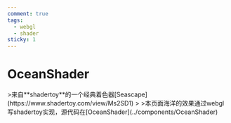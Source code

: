 ```yaml
---
comment: true
tags:
  - webgl
  - shader
sticky: 1
---
```

<script setup>
import OceanShader from '../components/OceanShader.vue'
</script>


# OceanShader

<OceanShader />
>来自**shadertoy**的一个经典着色器[Seascape](https://www.shadertoy.com/view/Ms2SD1)
>
>本页面海洋的效果通过webgl写shadertoy实现，源代码在[OceanShader](../components/OceanShader)
